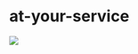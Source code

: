 # at-your-service
![](https://github.com/nondejus/at-your-service/blob/master/2a9b771a59e00e362d838f4a725126c762d3aba6.jpg)
